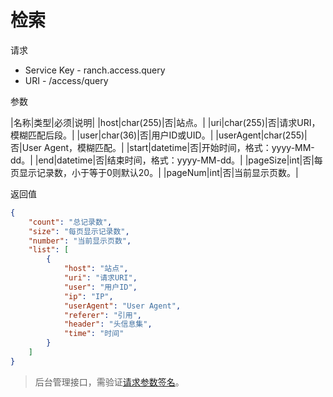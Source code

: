 # 检索

请求
- Service Key - ranch.access.query
- URI - /access/query

参数

|名称|类型|必须|说明|
|host|char(255)|否|站点。|
|uri|char(255)|否|请求URI，模糊匹配后段。|
|user|char(36)|否|用户ID或UID。|
|userAgent|char(255)|否|User Agent，模糊匹配。|
|start|datetime|否|开始时间，格式：yyyy-MM-dd。|
|end|datetime|否|结束时间，格式：yyyy-MM-dd。|
|pageSize|int|否|每页显示记录数，小于等于0则默认20。|
|pageNum|int|否|当前显示页数。|


返回值
```json
{
    "count": "总记录数",
    "size": "每页显示记录数",
    "number": "当前显示页数",
    "list": [
        {
            "host": "站点",
            "uri": "请求URI",
            "user": "用户ID",
            "ip": "IP",
            "userAgent": "User Agent",
            "referer": "引用",
            "header": "头信息集",
            "time": "时间"
        }
    ]
}
```

> 后台管理接口，需验证[请求参数签名](https://github.com/heisedebaise/tephra/blob/master/tephra-ctrl/doc/sign.md)。
